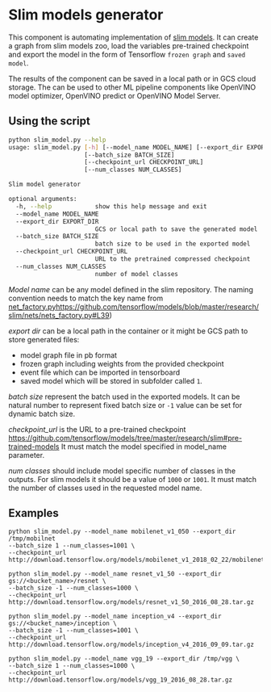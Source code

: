 # Slim models generator

This component is automating implementation of [slim models](https://github.com/tensorflow/models/blob/master/research/slim).
It can create a graph from slim models zoo, load the variables pre-trained checkpoint and export the model in the form 
of Tensorflow `frozen graph` and `saved model`.

The results of the component can be saved in a local path or in GCS cloud storage. The can be used to other ML pipeline
components like OpenVINO model optimizer, OpenVINO predict or OpenVINO Model Server.


## Using the script

```bash
python slim_model.py --help
usage: slim_model.py [-h] [--model_name MODEL_NAME] [--export_dir EXPORT_DIR]
                     [--batch_size BATCH_SIZE]
                     [--checkpoint_url CHECKPOINT_URL]
                     [--num_classes NUM_CLASSES]

Slim model generator

optional arguments:
  -h, --help            show this help message and exit
  --model_name MODEL_NAME
  --export_dir EXPORT_DIR
                        GCS or local path to save the generated model
  --batch_size BATCH_SIZE
                        batch size to be used in the exported model
  --checkpoint_url CHECKPOINT_URL
                        URL to the pretrained compressed checkpoint
  --num_classes NUM_CLASSES
                        number of model classes
```

*Model name* can be any model defined in the slim repository. The naming convention needs to match the key name from 
[net_factory.py]()https://github.com/tensorflow/models/blob/master/research/slim/nets/nets_factory.py#L39)

*export dir* can be a local path in the container or it might be GCS path to store generated files:
- model graph file in pb format
- frozen graph including weights from the provided checkpoint
- event file which can be imported in tensorboard
- saved model which will be stored in subfolder called `1`.

*batch size* represent the batch used in the exported models. It can be natural number to represent fixed batch size
or `-1` value can be set for dynamic batch size.

*checkpoint_url* is the URL to a pre-trained checkpoint https://github.com/tensorflow/models/tree/master/research/slim#pre-trained-models
It must match the model specified in model_name parameter.

*num classes* should include model specific number of classes in the outputs. For slim models it should be a value 
of `1000` or `1001`. It must match the number of classes used in the requested model name.


## Examples

```
python slim_model.py --model_name mobilenet_v1_050 --export_dir /tmp/mobilnet 
--batch_size 1 --num_classes=1001 \
--checkpoint_url http://download.tensorflow.org/models/mobilenet_v1_2018_02_22/mobilenet_v1_0.5_160.tgz

python slim_model.py --model_name resnet_v1_50 --export_dir gs://<bucket_name>/resnet \
--batch_size -1 --num_classes=1000 \
--checkpoint_url http://download.tensorflow.org/models/resnet_v1_50_2016_08_28.tar.gz

python slim_model.py --model_name inception_v4 --export_dir gs://<bucket_name>/inception \
--batch_size -1 --num_classes=1001 \
--checkpoint_url http://download.tensorflow.org/models/inception_v4_2016_09_09.tar.gz

python slim_model.py --model_name vgg_19 --export_dir /tmp/vgg \
--batch_size 1 --num_classes=1000 \
--checkpoint_url http://download.tensorflow.org/models/vgg_19_2016_08_28.tar.gz
```

